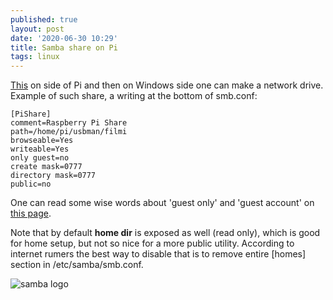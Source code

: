 ```yaml
---
published: true
layout: post
date: '2020-06-30 10:29'
title: Samba share on Pi
tags: linux 
---
```

[This](https://pimylifeup.com/raspberry-pi-samba/) on side of Pi and then on Windows side one can make a network drive.  
Example of such share, a writing at the bottom of smb.conf:

	[PiShare]
 	comment=Raspberry Pi Share
 	path=/home/pi/usbman/filmi
 	browseable=Yes
 	writeable=Yes
 	only guest=no
 	create mask=0777
 	directory mask=0777
 	public=no


One can read some wise words about 'guest only' and 'guest account' on [this page](https://www.samba.org/samba/docs/using_samba/ch09.html).

Note that by default **home dir** is exposed as well (read only), which is good for home setup, but not so nice for a more public utility. According to internet rumers the best way to disable that is to remove entire [homes] section in /etc/samba/smb.conf.

![samba logo](https://upload.wikimedia.org/wikipedia/commons/thumb/b/bd/Logo_Samba_Software.svg/1200px-Logo_Samba_Software.svg.png)
